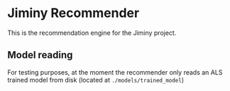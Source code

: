 # Jiminy Recommender

This is the recommendation engine for the Jiminy project.

## Model reading

For testing purposes, at the moment the recommender only reads an ALS trained model from disk
(located at `./models/trained_model`)